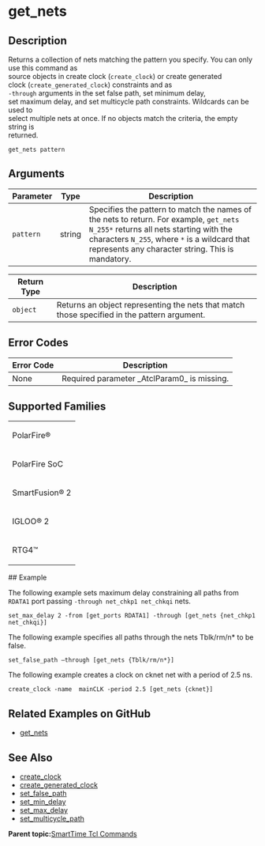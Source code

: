 # get\_nets

## Description

Returns a collection of nets matching the pattern you specify. You can only use this command as<br /> source objects in create clock \(`create_clock`\) or create generated<br /> clock \(`create_generated_clock`\) constraints and as<br /> `-through` arguments in the set false path, set minimum delay,<br /> set maximum delay, and set multicycle path constraints. Wildcards can be used to<br /> select multiple nets at once. If no objects match the criteria, the empty string is<br /> returned.

```
get_nets pattern
```

## Arguments

|Parameter|Type|Description|
|---------|----|-----------|
|`pattern`|string|Specifies the pattern to match the names of the nets to return. For example, `get_nets N_255*` returns all nets starting with the characters `N_255`, where `*` is a wildcard that represents any character string. This is mandatory.|

|Return Type|Description|
|-----------|-----------|
|`object`|Returns an object representing the nets that match those specified in the pattern argument.|

## Error Codes

|Error Code|Description|
|----------|-----------|
|None|Required parameter \_AtclParam0\_ is missing.|

## Supported Families

<table id="GUID-56F9E300-6CAB-48D0-9D92-B4EC8F62D904"><tbody><tr><td>

PolarFire®

</td></tr><tr><td>

PolarFire SoC

</td></tr><tr><td>

SmartFusion® 2

</td></tr><tr><td>

IGLOO® 2

</td></tr><tr><td>

RTG4™

</td></tr></tbody>
</table>## Example

The following example sets maximum delay constraining all paths from `RDATA1` port passing `-through net_chkp1 net_chkqi` nets.

```
set_max_delay 2 -from [get_ports RDATA1] -through [get_nets {net_chkp1 net_chkqi}]
```

The following example specifies all paths through the nets Tblk/rm/n\* to be false.

```
set_false_path –through [get_nets {Tblk/rm/n*}]
```

The following example creates a clock on cknet net with a period of 2.5 ns.

```
create_clock -name  mainCLK -period 2.5 [get_nets {cknet}]
```

## Related Examples on GitHub

-   [get\_nets](https://github.com/MicrochipTech/Libero-SoC-Design-Suite-Tcl-Examples/tree/basic_tcl_examples/SmartTime/get_nets)

## See Also

-   [create\_clock](GUID-4E57FF57-C7A3-4E62-B7FC-7D826501B5BF.md)
-   [create\_generated\_clock](GUID-36A5C4BB-EA20-4AF5-B4D5-1C9F4DA91964.md)
-   [set\_false\_path](GUID-7CE41461-4066-4811-9165-24CE466AB221.md)
-   [set\_min\_delay](GUID-244CC545-2A74-4548-8861-D493EAB878BA.md)
-   [set\_max\_delay](GUID-CDCFAAE7-BB67-4F0A-9E54-88F759325E05.md)
-   [set\_multicycle\_path](GUID-652A2AE7-5995-4C36-A9DF-FDCA8CE0B5C3.md)

**Parent topic:**[SmartTime Tcl Commands](GUID-96623DD0-9D90-4AFA-90C3-B2BAEEE15670.md)

